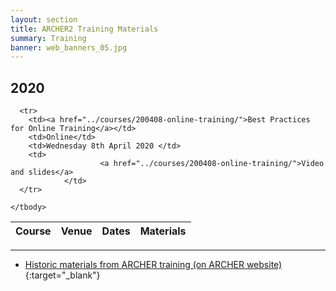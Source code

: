 ```yaml
---
layout: section
title: ARCHER2 Training Materials
summary: Training 
banner: web_banners_05.jpg
---
```




## 2020

<div class="table-responsive">
  <table class="table table-striped">
    <thead>
      <tr>
        <th>Course</th>
        <th>Venue</th>
        <th>Dates</th>
        <th>Materials</th>
      </tr>
    </thead>
    <tbody>

      <tr>
        <td><a href="../courses/200408-online-training/">Best Practices for Online Training</a></td>
        <td>Online</td>
        <td>Wednesday 8th April 2020 </td>
        <td>
						<a href="../courses/200408-online-training/">Video and slides</a>	
				</td>
      </tr>

    </tbody>
  </table>
</div>

---

* [Historic materials from ARCHER training (on ARCHER website)](http://www.archer.ac.uk/training/past_courses.php){:target="_blank"}
